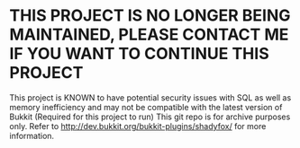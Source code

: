 # THIS PROJECT IS NO LONGER BEING MAINTAINED, PLEASE CONTACT ME IF YOU WANT TO CONTINUE THIS PROJECT

This project is KNOWN to have potential security issues with SQL as well as memory inefficiency and may not be compatible with the latest version of Bukkit (Required for this project to run)
This git repo is for archive purposes only. Refer to http://dev.bukkit.org/bukkit-plugins/shadyfox/ for more information.